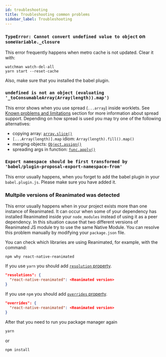 ```yaml
---
id: troubleshooting
title: Troubleshooting common problems
sidebar_label: Troubleshooting
---
```


### `TypeError: Cannot convert undefined value to object` on `someVariable._closure`

This error frequently happens when metro cache is not updated. Clear it with:

```
watchman watch-del-all
yarn start --reset-cache
```

Also, make sure that you installed the babel plugin.

### `undefined is not an object (evaluating '_toConsumableArray(Array(length)).map')`

This error shows when you use spread (`...array`) inside worklets. See [Known problems and limitations](about.md#known-problems-and-limitations) section for more information about spread support.
Depending on how spread is used you may try one of the following alternatives:

- copying array: [`array.slice()`](https://developer.mozilla.org/en-US/docs/Web/JavaScript/Reference/Global_Objects/Array/slice)
- `[...Array(length)].map` idiom: `Array(length).fill().map()`
- merging objects: [`Object.assign()`](https://developer.mozilla.org/en-US/docs/Web/JavaScript/Reference/Global_Objects/Object/assign)
- spreading args in function: [`func.apply()`](https://developer.mozilla.org/en-US/docs/Web/JavaScript/Reference/Global_Objects/Function/apply)

### `Export namespace should be first transformed by 'babel/plugin-proposal-export-namespace-from'`

This error usually happens, when you forget to add the babel plugin in your `babel.plugin.js`. Please make
sure you have added it.

### Multpile versions of Reanimated was detected

This error usually happens when in your project exists more than one instance of Reanimated. It can occur when some of your dependency has installed Reanimated inside your `node_modules` instead of using it as a peer dependency. In this situation cause that two different versions of Reanimated JS module try to use the same Native Module. You can resolve this problem manually by modifying your `package.json` file.

You can check which libraries are using Reanimated, for example, with the command:
```bash
npm why react-native-reanimated
``` 

If you use `yarn` you should add [`resolution` property](https://classic.yarnpkg.com/lang/en/docs/selective-version-resolutions/).
```json
"resolutions": {
  "react-native-reanimated": <Reanimated version>
}
```

If you use `npm` you should add [`overrides` property](https://docs.npmjs.com/cli/v8/configuring-npm/package-json#overrides).
```json
"overrides": {
  "react-native-reanimated": <Reanimated version>
}
```

After that you need to run you package manager again

```bash
yarn
```
or
```bash
npm install
```
